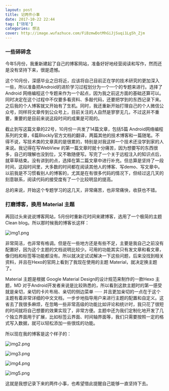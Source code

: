 ```yaml
---
layout: post
title: 记两件小事
date: 2017-10-22 22:44
tag: ["随笔"]
categories: 想法
cover: http://image.wufazhuce.com/FiBzmwDotMhGiJjSuqi1Lg5h_Zjm
---
```

### 一些碎碎念

今年5月份，我重新建起了自己的博客网站，准备好好地经营阅读和写作，然而还是没有坚持下来，很是遗憾。

这个10月份，深感毕业之日将近，应该将自己目前正在学的技术研究的更加深入一些，所以准备把Android的进阶学习过程划分为一个一个的专题来进行。选择了Android 网络编程这个专题来作为一个起点，因为我之前这方面的基础还算可以。同时决定在这个过程中不仅要多看资料、多敲代码，还要把学到的东西记录下来。之后我的个人博客就又开始有了生机。同时，我还重新开始打理自己的个人微信公众号，同样将文章传到公众号上，目前关注的人自然是寥寥无几，不过这并不重要，重要的是目前来说这段时间的成果是可观的。

截止到写这篇文章的22号，10月份一共发了14篇文章，包括5篇 Android网络编程系列的文章，6篇Blockly官方文档的翻译，两篇其他的技术博客和一篇随笔。不得不说，写技术类的文章真的是很累的，特别是对我这样一个技术还没学到家的人来说。我记得在写WebView 的第一篇文章时就十分痛苦，因为想要写的东西很多，自己的理解也没到位，又不敢随便写。写完了一个关于远程注入的知识点后，就草草结束。没有讲到的点，选择在第二篇文章中进行补充。但总算是坚持了一段时间，这段时间里，大多数的时间都在阅读其他人的博客、写demo、写文章中。以前我是不习惯看别人的博客的，尤其是在有很多代码的情况下，但经过这几天的刻意联系，阅读代码的接受度有了一个比较明显的提高。

总的来说，开始这个专题学习的这几天，非常痛苦，也非常痛快，收获也不错。

### 打磨博客，换用 Material 主题

再回过头来说说博客网站，5月份时重新花时间来建博客，选用了一个极简的主题Clean blog。所以那时候我的博客长这样：

![img1.png](https://i.loli.net/2019/08/29/HM82ShBo5LzIkZg.jpg)

非常简洁，也非常有格调。但是在一些地方还是有些不足，主要是我自己之前没有配置好，因为这个主题的文档说明比较少。可用的功能其实只有发文章和看文章，像归档和标签等功能都没有。所以就决定试试解决一下这些问题，后来没找到相关资料，并且在Hexo的官网上看到了我现在使用的主题 Material，就决定换主题了。

Material 主题是根据 Google Material Design的设计规范来制作的一款Hexo 主题，MD 对于Android开发者来说是比较熟悉的，所以看到这款主题时的第一感受就是亲切，亲切的卡片布局、亲切的侧边菜单 ······ 并且更加亲切的一点在于这个主题有着非常详细的中文文档，一步步地指导用户来进行主题的配置和自定义。这省去了我很多麻烦，在忽略一些非常高级的功能比如评论和统计时，我只花了很短的时间就将自己想要的效果实现了，非常方便。主题中还为我们定制化地开发了几个独立界面用于扩展，比如标签云界面、时间轴界面等，我们只需要按照一定的格式写入数据，就可以轻松添加一些很炫的功能。

所以现在我的博客是这个样子的：

![img2.png](https://i.loli.net/2019/08/29/RdaoMpbzOYfrnwH.jpg)

![img3.png](https://i.loli.net/2019/08/29/WXdiJLeUjZcQ7xF.jpg)

![img4.png](https://i.loli.net/2019/08/29/QjxSI1bdJToVgU5.jpg)

![img5.png](https://i.loli.net/2019/08/29/z1QucRYKBPiqEnj.jpg)

这就是我想记录下来的两件小事，也希望借此提醒自己能够一直坚持下去。


